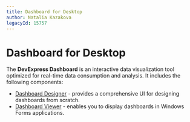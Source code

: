 ```yaml
---
title: Dashboard for Desktop
author: Natalia Kazakova
legacyId: 15757
---
```

# Dashboard for Desktop
The **DevExpress Dashboard** is an interactive data visualization tool optimized for real-time data consumption and analysis. It includes the following components:
* [Dashboard Designer](dashboard-designer.md) - provides a comprehensive UI for designing dashboards from scratch.
* [Dashboard Viewer](dashboard-viewer.md) - enables you to display dashboards in Windows Forms applications.